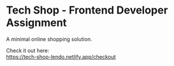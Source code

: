 # Tech Shop - Frontend Developer Assignment
A minimal online shopping solution.

Check it out here:  
https://tech-shop-lendo.netlify.app/checkout
